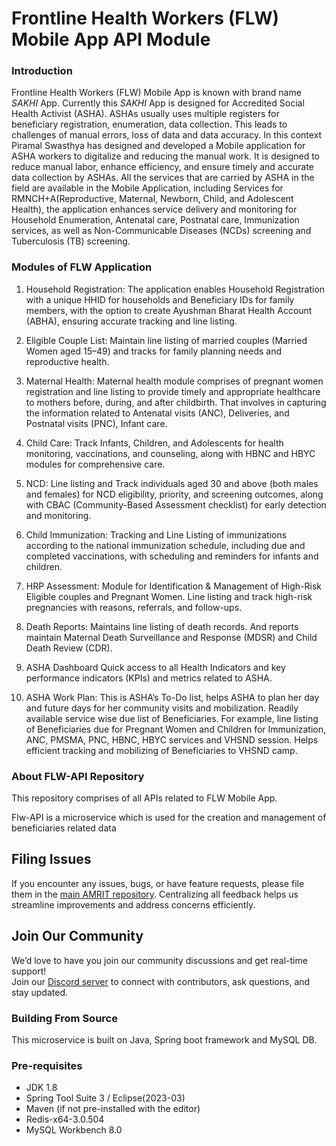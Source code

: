 # Frontline Health Workers (FLW) Mobile App API Module

### Introduction
Frontline Health Workers (FLW) Mobile App is known with brand name _SAKHI_ App. Currently this _SAKHI_ App is designed for Accredited Social Health Activist (ASHA).
ASHAs usually uses multiple registers for beneficiary registration, enumeration, data collection. This leads to challenges of manual errors, loss of data and data accuracy.
In this context Piramal Swasthya has designed and developed a Mobile application for ASHA workers to digitalize and reducing the manual work.
It is designed to reduce manual labor, enhance efficiency, and ensure timely and accurate data collection by ASHAs. All the services that are carried by ASHA in the field are available in the Mobile Application, including Services for RMNCH+A(Reproductive, Maternal, Newborn, Child, and Adolescent Health), the application enhances service delivery and monitoring for Household Enumeration, Antenatal care, Postnatal care, Immunization services, as well as Non-Communicable Diseases (NCDs) screening and Tuberculosis (TB) screening.

### Modules of FLW Application
1. Household Registration:
The application enables Household Registration with a unique HHID for households and Beneficiary IDs for family members, with the option to create Ayushman Bharat Health Account (ABHA), ensuring accurate tracking and line listing.

2. Eligible Couple List:
Maintain line listing of married couples (Married Women aged 15–49) and tracks for family planning needs and reproductive health.

3. Maternal Health:
Maternal health module comprises of pregnant women registration and line listing to provide timely and appropriate healthcare to mothers before, during, and after childbirth. That involves in capturing the information related to Antenatal visits (ANC), Deliveries, and Postnatal visits (PNC), Infant care. 

4. Child Care:
Track Infants, Children, and Adolescents for health monitoring, vaccinations, and counseling, along with HBNC and HBYC modules for comprehensive care.
5. NCD:
Line listing and Track individuals aged 30 and above (both males and females) for NCD eligibility, priority, and screening outcomes, along with CBAC (Community-Based Assessment checklist) for early detection and monitoring. 
6. Child Immunization:
Tracking and Line Listing of immunizations according to the national immunization schedule, including due and completed vaccinations, with scheduling and reminders for infants and children. 
7. HRP Assessment:
Module for Identification & Management of High-Risk Eligible couples and Pregnant Women.
Line listing and track high-risk pregnancies with reasons, referrals, and follow-ups.
8. Death Reports:
Maintains line listing of death records. And reports maintain Maternal Death Surveillance and Response (MDSR) and Child Death Review (CDR).
9. ASHA Dashboard
Quick access to all Health Indicators and key performance indicators (KPIs) and metrics related to ASHA.
10. ASHA Work Plan:
This is ASHA’s To-Do list, helps ASHA to plan her day and future days for her community visits and mobilization.
Readily available service wise due list of Beneficiaries. For example, line listing of Beneficiaries due for Pregnant Women and Children for Immunization, ANC, PMSMA, PNC, HBNC, HBYC services and VHSND session. Helps efficient tracking and mobilizing of Beneficiaries to VHSND camp.

### About FLW-API Repository
This repository comprises of all APIs related to FLW Mobile App.

Flw-API is a microservice which is used for the creation and management of beneficiaries related data

## Filing Issues

If you encounter any issues, bugs, or have feature requests, please file them in the [main AMRIT repository](https://github.com/PSMRI/AMRIT/issues). Centralizing all feedback helps us streamline improvements and address concerns efficiently.  

## Join Our Community

We’d love to have you join our community discussions and get real-time support!  
Join our [Discord server](https://discord.gg/FVQWsf5ENS) to connect with contributors, ask questions, and stay updated.  

### Building From Source
This microservice is built on Java, Spring boot framework and MySQL DB.

### Pre-requisites
* JDK 1.8
* Spring Tool Suite 3 / Eclipse(2023-03)
* Maven (if not pre-installed with the editor)
* Redis-x64-3.0.504
* MySQL Workbench 8.0